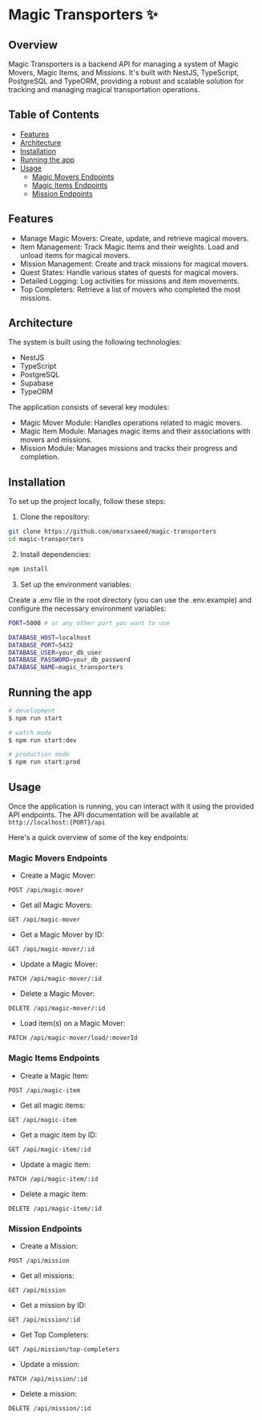 # Magic Transporters ✨

## Overview

Magic Transporters is a backend API for managing a system of Magic Movers, Magic Items, and Missions. It's built with NestJS, TypeScript, PostgreSQL and TypeORM, providing a robust and scalable solution for tracking and managing magical transportation operations.

## Table of Contents

- [Features](#features)
- [Architecture](#architecture)
- [Installation](#installation)
- [Running the app](#running-the-app)
- [Usage](#usage)
  - [Magic Movers Endpoints](#magic-movers-endpoints)
  - [Magic Items Endpoints](#magic-items-endpoints)
  - [Mission Endpoints](#mission-endpoints)

## Features

- Manage Magic Movers: Create, update, and retrieve magical movers.
- Item Management: Track Magic Items and their weights. Load and unload items for magical movers.
- Mission Management: Create and track missions for magical movers.
- Quest States: Handle various states of quests for magical movers.
- Detailed Logging: Log activities for missions and item movements.
- Top Completers: Retrieve a list of movers who completed the most missions.

## Architecture

The system is built using the following technologies:

- NestJS
- TypeScript
- PostgreSQL
- Supabase
- TypeORM

The application consists of several key modules:

- Magic Mover Module: Handles operations related to magic movers.
- Magic Item Module: Manages magic items and their associations with movers and missions.
- Mission Module: Manages missions and tracks their progress and completion.

## Installation

To set up the project locally, follow these steps:

1. Clone the repository:

```bash
git clone https://github.com/omarxsaeed/magic-transporters
cd magic-transporters
```

2. Install dependencies:

```bash
npm install
```

3. Set up the environment variables:

Create a .env file in the root directory (you can use the .env.example) and configure the necessary environment variables:

```bash
PORT=5000 # or any other port you want to use

DATABASE_HOST=localhost
DATABASE_PORT=5432
DATABASE_USER=your_db_user
DATABASE_PASSWORD=your_db_password
DATABASE_NAME=magic_transporters
```

## Running the app

```bash
# development
$ npm run start

# watch mode
$ npm run start:dev

# production mode
$ npm run start:prod
```

## Usage

Once the application is running, you can interact with it using the provided API endpoints.
The API documentation will be available at `http://localhost:{PORT}/api`

Here's a quick overview of some of the key endpoints:

### Magic Movers Endpoints

- Create a Magic Mover:

```
POST /api/magic-mover
```

- Get all Magic Movers:

```
GET /api/magic-mover
```

- Get a Magic Mover by ID:

```
GET /api/magic-mover/:id
```

- Update a Magic Mover:

```
PATCH /api/magic-mover/:id
```

- Delete a Magic Mover:

```
DELETE /api/magic-mover/:id
```

- Load item(s) on a Magic Mover:

```
PATCH /api/magic-mover/load/:moverId
```

### Magic Items Endpoints

- Create a Magic Item:

```
POST /api/magic-item
```

- Get all magic items:

```
GET /api/magic-item
```

- Get a magic item by ID:

```
GET /api/magic-item/:id
```

- Update a magic item:

```
PATCH /api/magic-item/:id
```

- Delete a magic item:

```
DELETE /api/magic-item/:id
```

### Mission Endpoints

- Create a Mission:

```
POST /api/mission
```

- Get all missions:

```
GET /api/mission
```

- Get a mission by ID:

```
GET /api/mission/:id
```

- Get Top Completers:

```
GET /api/mission/top-completers
```

- Update a mission:

```
PATCH /api/mission/:id
```

- Delete a mission:

```
DELETE /api/mission/:id
```

<!-- ## Test

```bash
# unit tests
$ npm run test

# e2e tests
$ npm run test:e2e

# test coverage
$ npm run test:cov
``` -->
